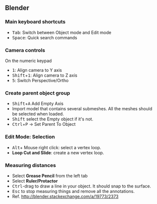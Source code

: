Blender
-------

### Main keyboard shortcuts ###
* <kbd>Tab</kbd>: Switch between Object mode and Edit mode
* <kbd>Space</kbd>: Quick search commands

### Camera controls ###
On the numeric keypad
* <kbd>1</kbd>: Align camera to Y axis
* <kbd>Shift</kbd>+<kbd>1</kbd>: Align camera to Z axis
* <kbd>5</kbd>: Switch Perspective/Ortho

### Create parent object group ###
* <kbd>Shift</kbd>+<kbd>A</kbd> Add Empty Axis
* Import model that contains several submeshes. All the meshes should be selected when loaded.
* <kbd>Shift</kbd> select the Empty object if it's not.
* <kbd>Ctrl</kbd>+<kbd>P</kbd> → Set Parent To Object

### Edit Mode: Selection ###
* <kbd>Alt</kbd>+ Mouse right click: select a vertex loop.
* **Loop Cut and Slide**: create a new vertex loop.

### Measuring distances ###
* Select **Grease Pencil** from the left tab
* Select **Ruler/Protactor**
* <kbd>Ctrl</kbd>-drag to draw a line in your object. It should snap to the surface.
* <kbd>Esc</kbd> to stop measuring things and remove all the annotations.
* Ref. http://blender.stackexchange.com/a/19773/2373
